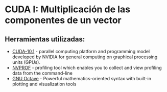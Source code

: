 # CUDA I: Multiplicación de las componentes de un vector

## Herramientas utilizadas:

- [CUDA-10.1](https://developer.nvidia.com/cuda-zone) - parallel computing platform and programming model developed by NVIDIA for general computing on graphical processing units (GPUs).
- [NVPROF](https://docs.nvidia.com/cuda/profiler-users-guide/index.html) - profiling tool which enables you to collect and view profiling data from the command-line
- [GNU Octave](https://www.gnu.org/software/octave/) - Powerful mathematics-oriented syntax with built-in plotting and visualization tools
